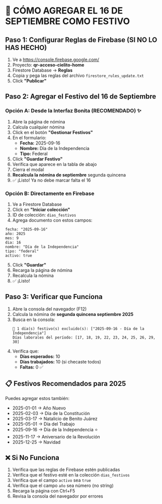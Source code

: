 # 📅 CÓMO AGREGAR EL 16 DE SEPTIEMBRE COMO FESTIVO

## Paso 1: Configurar Reglas de Firebase (SI NO LO HAS HECHO)

1. Ve a https://console.firebase.google.com/
2. Proyecto: **qr-acceso-cielito-home**
3. Firestore Database → **Reglas**
4. Copia y pega las reglas del archivo `firestore_rules_update.txt`
5. Click **"Publicar"**

## Paso 2: Agregar el Festivo del 16 de Septiembre

### Opción A: Desde la Interfaz Bonita (RECOMENDADO) ✨

1. Abre la página de nómina
2. Calcula cualquier nómina
3. Click en el botón **"Gestionar Festivos"**
4. En el formulario:
   - **Fecha:** 2025-09-16
   - **Nombre:** Día de la Independencia
   - **Tipo:** Federal
5. Click **"Guardar Festivo"**
6. Verifica que aparece en la tabla de abajo
7. Cierra el modal
8. **Recalcula la nómina de septiembre** segunda quincena
9. ✅ ¡Listo! Ya no debe marcar falta el 16

### Opción B: Directamente en Firebase

1. Ve a Firestore Database
2. Click en **"Iniciar colección"**
3. ID de colección: `dias_festivos`
4. Agrega documento con estos campos:

```
fecha: "2025-09-16"
año: 2025
mes: 9
dia: 16
nombre: "Día de la Independencia"
tipo: "federal"
activo: true
```

5. Click **"Guardar"**
6. Recarga la página de nómina
7. Recalcula la nómina
8. ✅ ¡Listo!

## Paso 3: Verificar que Funciona

1. Abre la consola del navegador (F12)
2. Calcula la nómina de **segunda quincena septiembre 2025**
3. Busca en la consola:
   ```
   🎉 1 día(s) festivo(s) excluido(s): ["2025-09-16 - Día de la Independencia"]
   Días laborales del período: [17, 18, 19, 22, 23, 24, 25, 26, 29, 30]
   ```
4. Verifica que:
   - **Días esperados:** 10
   - **Días trabajados:** 10 (si checaste todos)
   - **Faltas:** 0 ✅

## 📋 Festivos Recomendados para 2025

Puedes agregar estos también:

- 2025-01-01 → Año Nuevo
- 2025-02-03 → Día de la Constitución
- 2025-03-17 → Natalicio de Benito Juárez
- 2025-05-01 → Día del Trabajo
- 2025-09-16 → Día de la Independencia ⭐
- 2025-11-17 → Aniversario de la Revolución
- 2025-12-25 → Navidad

## ❌ Si No Funciona

1. Verifica que las reglas de Firebase estén publicadas
2. Verifica que el festivo esté en la colección `dias_festivos`
3. Verifica que el campo `activo` sea `true`
4. Verifica que el campo `año` sea número (no string)
5. Recarga la página con Ctrl+F5
6. Revisa la consola del navegador por errores
